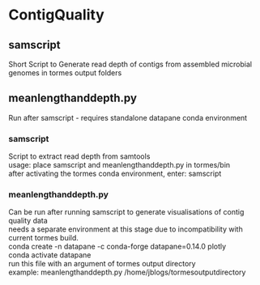 # ContigQuality

## samscript

Short Script to Generate read depth of contigs from assembled microbial genomes in tormes output folders

## meanlengthanddepth.py

Run after samscript - requires standalone datapane conda environment

### samscript

Script to extract read depth from samtools  
usage: place samscript and meanlengthanddepth.py in tormes/bin  
after activating the tormes conda environment, enter: samscript <tormes output folder path> <cpus>  

### meanlengthanddepth.py

Can be run after running samscript to generate visualisations of contig quality data  
needs a separate environment at this stage due to incompatibility with current tormes build.  
conda create -n datapane -c conda-forge datapane=0.14.0 plotly  
conda activate datapane  
run this file with an argument of tormes output directory  
example: meanlengthanddepth.py /home/jblogs/tormesoutputdirectory
